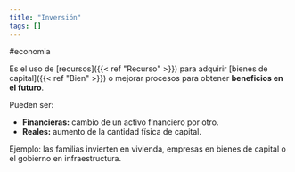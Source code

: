 ```yaml
---
title: "Inversión"
tags: []
---
```

#economia 

Es el uso de [recursos]({{< ref "Recurso" >}}) para adquirir [bienes de capital]({{< ref "Bien" >}}) o mejorar procesos para obtener **beneficios en el futuro**. 

Pueden ser:
- **Financieras:** cambio de un activo financiero por otro.
- **Reales:** aumento de la cantidad física de capital.

Ejemplo: las familias invierten en vivienda, empresas en bienes de capital o el gobierno en infraestructura.